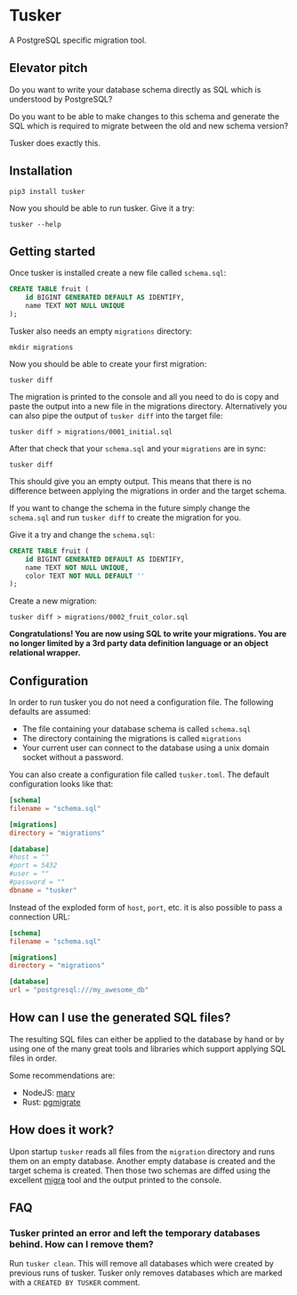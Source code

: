 # Tusker

A PostgreSQL specific migration tool.

## Elevator pitch

Do you want to write your database schema directly as SQL
which is understood by PostgreSQL?

Do you want to be able to make changes to this schema and
generate the SQL which is required to migrate between the
old and new schema version?

Tusker does exactly this.

## Installation

```shell
pip3 install tusker
```

Now you should be able to run tusker. Give it a try:

```shell
tusker --help
```

## Getting started

Once tusker is installed create a new file called `schema.sql`:

```sql
CREATE TABLE fruit (
    id BIGINT GENERATED DEFAULT AS IDENTIFY,
    name TEXT NOT NULL UNIQUE
);
```

Tusker also needs an empty `migrations` directory:

```shell
mkdir migrations
```

Now you should be able to create your first migration:

```
tusker diff
```

The migration is printed to the console and all you need to do is
copy and paste the output into a new file in the migrations directory.
Alternatively you can also pipe the output of `tusker diff` into the
target file:

```
tusker diff > migrations/0001_initial.sql
```

After that check that your `schema.sql` and your `migrations` are in sync:

```
tusker diff
```

This should give you an empty output. This means that there is no difference
between applying the migrations in order and the target schema.

If you want to change the schema in the future simply change the `schema.sql`
and run `tusker diff` to create the migration for you.

Give it a try and change the `schema.sql`:

```sql
CREATE TABLE fruit (
    id BIGINT GENERATED DEFAULT AS IDENTIFY,
    name TEXT NOT NULL UNIQUE,
    color TEXT NOT NULL DEFAULT ''
);
```

Create a new migration:

```
tusker diff > migrations/0002_fruit_color.sql
```

**Congratulations! You are now using SQL to write your migrations. You are no longer limited by a 3rd party data definition language or an object relational wrapper.**

## Configuration

In order to run tusker you do not need a configuration file. The following
defaults are assumed:

- The file containing your database schema is called `schema.sql`
- The directory containing the migrations is called `migrations`
- Your current user can connect to the database using a unix
  domain socket without a password.

You can also create a configuration file called `tusker.toml`. The default
configuration looks like that:

```toml
[schema]
filename = "schema.sql"

[migrations]
directory = "migrations"

[database]
#host = ""
#port = 5432
#user = ""
#password = ""
dbname = "tusker"
```

Instead of the exploded form of `host`, `port`, etc. it
is also possible to pass a connection URL:

```toml
[schema]
filename = "schema.sql"

[migrations]
directory = "migrations"

[database]
url = "postgresql:///my_awesome_db"
```

## How can I use the generated SQL files?

The resulting SQL files can either be applied to the database by hand
or by using one of the many great tools and libraries which support
applying SQL files in order.

Some recommendations are:

- NodeJS: [marv](https://www.npmjs.com/package/marv)
- Rust: [pgmigrate](https://crates.io/crates/pgmigrate)

## How does it work?

Upon startup `tusker` reads all files from the `migration` directory
and runs them on an empty database. Another empty database is created
and the target schema is created. Then those two schemas are
diffed using the excellent [migra](https://pypi.org/project/migra/)
tool and the output printed to the console.

## FAQ

### Tusker printed an error and left the temporary databases behind. How can I remove them?

Run `tusker clean`. This will remove all databases which were created
by previous runs of tusker. Tusker only removes databases which are
marked with a `CREATED BY TUSKER` comment.
